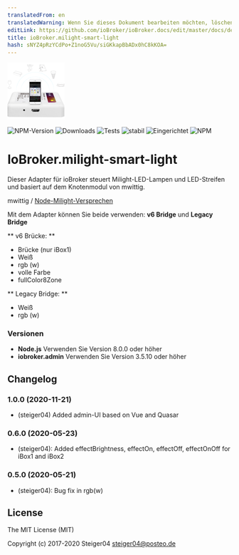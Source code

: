 ```yaml
---
translatedFrom: en
translatedWarning: Wenn Sie dieses Dokument bearbeiten möchten, löschen Sie bitte das Feld "translationsFrom". Andernfalls wird dieses Dokument automatisch erneut übersetzt
editLink: https://github.com/ioBroker/ioBroker.docs/edit/master/docs/de/adapterref/iobroker.milight-smart-light/README.md
title: ioBroker.milight-smart-light
hash: sNYZ4pRzYCdPo+Z1noG5Vu/siGKkapBbADx0hC8kKOA=
---
```

![milight-smart-light Logo](../../../en/adapterref/iobroker.milight-smart-light/public/milight-smart-light-logo.png)

![NPM-Version](http://img.shields.io/npm/v/iobroker.milight-smart-light.svg)
![Downloads](https://img.shields.io/npm/dm/iobroker.milight-smart-light.svg)
![Tests](http://img.shields.io/travis/Steiger04/ioBroker.milight-smart-light/master.svg)
![stabil](http://iobroker.live/badges/milight-smart-light-stable.svg)
![Eingerichtet](http://iobroker.live/badges/milight-smart-light-installed.svg)
![NPM](https://nodei.co/npm/iobroker.milight-smart-light.png?downloads=true)

# IoBroker.milight-smart-light
Dieser Adapter für ioBroker steuert Milight-LED-Lampen und LED-Streifen und basiert auf dem Knotenmodul von mwittig.

mwittig / [Node-Milight-Versprechen](https://github.com/mwittig/node-milight-promise)

Mit dem Adapter können Sie beide verwenden: **v6 Bridge** und **Legacy Bridge**

** v6 Brücke: **

- Brücke (nur iBox1)
- Weiß
- rgb (w)
- volle Farbe
- fullColor8Zone

** Legacy Bridge: **

- Weiß
- rgb (w)

### Versionen
- **Node.js** Verwenden Sie Version 8.0.0 oder höher
- **iobroker.admin** Verwenden Sie Version 3.5.10 oder höher

## Changelog
### 1.0.0 (2020-11-21)
- (steiger04) Added admin-UI based on Vue and Quasar
### 0.6.0 (2020-05-23)
- (steiger04): Added effectBrightness, effectOn, effectOff, effectOnOff for iBox1 and iBox2

### 0.5.0 (2020-05-21)
- (steiger04): Bug fix in rgb(w)

## License

The MIT License (MIT)

Copyright (c) 2017-2020 Steiger04 <steiger04@posteo.de>